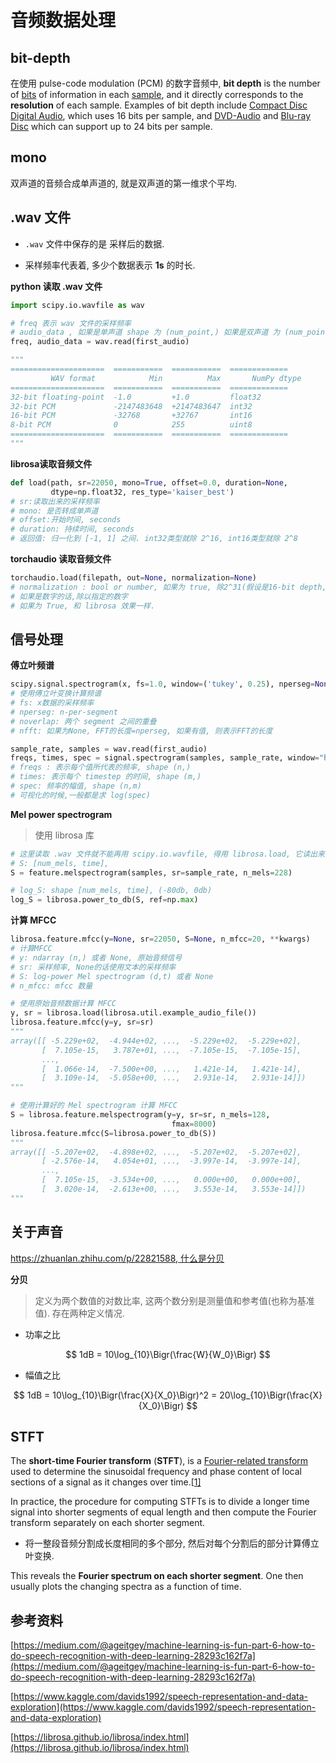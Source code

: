 # 音频数据处理



## bit-depth

在使用 pulse-code modulation (PCM) 的数字音频中, **bit depth** is the number of [bits](https://en.wikipedia.org/wiki/Bit) of information in each [sample](https://en.wikipedia.org/wiki/Sampling_(signal_processing)), and it directly corresponds to the **resolution** of each sample. Examples of bit depth include [Compact Disc Digital Audio](https://en.wikipedia.org/wiki/Compact_Disc_Digital_Audio), which uses 16 bits per sample, and [DVD-Audio](https://en.wikipedia.org/wiki/DVD-Audio) and [Blu-ray Disc](https://en.wikipedia.org/wiki/Blu-ray_Disc) which can support up to 24 bits per sample.



## mono

双声道的音频合成单声道的, 就是双声道的第一维求个平均.



## .wav 文件

* `.wav` 文件中保存的是 采样后的数据. 


* 采样频率代表着, 多少个数据表示 **1s** 的时长.



**python 读取 .wav 文件**

```python
import scipy.io.wavfile as wav

# freq 表示 wav 文件的采样频率
# audio_data , 如果是单声道 shape 为 (num_point,) 如果是双声道 为 (num_point, 2)
freq, audio_data = wav.read(first_audio)

"""
=====================  ===========  ===========  =============
         WAV format            Min          Max       NumPy dtype
=====================  ===========  ===========  =============
32-bit floating-point  -1.0         +1.0         float32
32-bit PCM             -2147483648  +2147483647  int32
16-bit PCM             -32768       +32767       int16
8-bit PCM              0            255          uint8
=====================  ===========  ===========  =============
"""
```



**librosa读取音频文件**

```python
def load(path, sr=22050, mono=True, offset=0.0, duration=None,
         dtype=np.float32, res_type='kaiser_best')
# sr:读取出来的采样频率
# mono: 是否转成单声道
# offset:开始时间, seconds
# duration: 持续时间, seconds
# 返回值: 归一化到 [-1, 1] 之间. int32类型就除 2^16, int16类型就除 2^8
```





**torchaudio 读取音频文件**

```python
torchaudio.load(filepath, out=None, normalization=None)
# normalization : bool or number, 如果为 true, 除2^31(假设是16-bit depth, int32类型), 
# 如果是数字的话,除以指定的数字
# 如果为 True, 和 librosa 效果一样.
```



## 信号处理

**傅立叶频谱**

```python
scipy.signal.spectrogram(x, fs=1.0, window=('tukey', 0.25), nperseg=None, noverlap=None, nfft=None, detrend='constant', return_onesided=True, scaling='density', axis=-1, mode='psd')
# 使用傅立叶变换计算频谱
# fs: x数据的采样频率
# nperseg: n-per-segment
# noverlap: 两个 segment 之间的重叠
# nfft: 如果为None, FFT的长度=nperseg, 如果有值, 则表示FFT的长度
```



```python
sample_rate, samples = wav.read(first_audio)
freqs, times, spec = signal.spectrogram(samples, sample_rate, window="hann", nperseg=int(20 / 1e3 * sample_rate),noverlap=int(10 / 1e3 * sample_rate), detrend=False)
# freqs : 表示每个值所代表的频率, shape (n,)
# times: 表示每个 timestep 的时间, shape (m,)
# spec: 频率的幅值, shape (n,m)
# 可视化的时候,一般都是求 log(spec)
```



**Mel power spectrogram**

> 使用 librosa 库

```python
# 这里读取 .wav 文件就不能再用 scipy.io.wavfile, 得用 librosa.load, 它读出来的是归一化后的.
# S: [num_mels, time], 
S = feature.melspectrogram(samples, sr=sample_rate, n_mels=228)

# log_S: shape [num_mels, time], (-80db, 0db)
log_S = librosa.power_to_db(S, ref=np.max)
```



**计算 MFCC**

```python
librosa.feature.mfcc(y=None, sr=22050, S=None, n_mfcc=20, **kwargs)
# 计算MFCC
# y: ndarray (n,) 或者 None, 原始音频信号
# sr: 采样频率, None的话使用文本的采样频率
# S: log-power Mel spectrogram (d,t) 或者 None
# n_mfcc: mfcc 数量
```

```python
# 使用原始音频数据计算 MFCC
y, sr = librosa.load(librosa.util.example_audio_file())
librosa.feature.mfcc(y=y, sr=sr)
"""
array([[ -5.229e+02,  -4.944e+02, ...,  -5.229e+02,  -5.229e+02],
       [  7.105e-15,   3.787e+01, ...,  -7.105e-15,  -7.105e-15],
       ...,
       [  1.066e-14,  -7.500e+00, ...,   1.421e-14,   1.421e-14],
       [  3.109e-14,  -5.058e+00, ...,   2.931e-14,   2.931e-14]])
"""
```

```python
# 使用计算好的 Mel spectrogram 计算 MFCC
S = librosa.feature.melspectrogram(y=y, sr=sr, n_mels=128,
                                    fmax=8000)
librosa.feature.mfcc(S=librosa.power_to_db(S))
"""
array([[ -5.207e+02,  -4.898e+02, ...,  -5.207e+02,  -5.207e+02],
       [ -2.576e-14,   4.054e+01, ...,  -3.997e-14,  -3.997e-14],
       ...,
       [  7.105e-15,  -3.534e+00, ...,   0.000e+00,   0.000e+00],
       [  3.020e-14,  -2.613e+00, ...,   3.553e-14,   3.553e-14]])
"""
```



## 关于声音

[https://zhuanlan.zhihu.com/p/22821588, 什么是分贝](https://zhuanlan.zhihu.com/p/22821588)

**分贝**

> 定义为两个数值的对数比率, 这两个数分别是测量值和参考值(也称为基准值). 存在两种定义情况.

* 功率之比

$$
1dB = 10\log_{10}\Bigr(\frac{W}{W_0}\Bigr)
$$

* 幅值之比

$$
1dB = 10\log_{10}\Bigr(\frac{X}{X_0}\Bigr)^2 = 20\log_{10}\Bigr(\frac{X}{X_0}\Bigr)
$$

## STFT

The **short-time Fourier transform** (**STFT**), is a [Fourier-related transform](https://en.wikipedia.org/wiki/List_of_Fourier-related_transforms) used to determine the sinusoidal frequency and phase content of local sections of a signal as it changes over time.[[1\]](https://en.wikipedia.org/wiki/Short-time_Fourier_transform#cite_note-1) 

In practice, the procedure for computing STFTs is to divide a longer time signal into shorter segments of equal length and then compute the Fourier transform separately on each shorter segment.

* 将一整段音频分割成长度相同的多个部分, 然后对每个分割后的部分计算傅立叶变换.

 This reveals the **Fourier spectrum on each shorter segment**. One then usually plots the changing spectra as a function of time.







## 参考资料

[https://medium.com/@ageitgey/machine-learning-is-fun-part-6-how-to-do-speech-recognition-with-deep-learning-28293c162f7a](https://medium.com/@ageitgey/machine-learning-is-fun-part-6-how-to-do-speech-recognition-with-deep-learning-28293c162f7a)

[https://www.kaggle.com/davids1992/speech-representation-and-data-exploration](https://www.kaggle.com/davids1992/speech-representation-and-data-exploration)

[https://librosa.github.io/librosa/index.html](https://librosa.github.io/librosa/index.html)